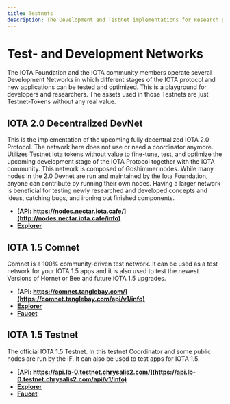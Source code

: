 ```yaml
---
title: Testnets
description: The Development and Testnet implementations for Research purposes. Participate in future developments here.
---
```



# Test- and Development Networks

The IOTA Foundation and the IOTA community members operate several Development Networks in which different stages of the IOTA protocol and new applications can be tested and optimized.
This is a playground for developers and researchers. 
The assets used in those Testnets are just Testnet-Tokens without any real value.


## IOTA 2.0 Decentralized DevNet

This is the implementation of the upcoming fully decentralized IOTA 2.0 Protocol. 
The network here does not use or need a coordinator anymore. Utilizes Testnet Iota tokens without value to fine-tune, test, and optimize the upcoming development stage of the IOTA Protocol together with the IOTA community. This network is composed of Goshimmer nodes. While many nodes in the 2.0 Devnet are run and maintained by the Iota Foundation, anyone can contribute by running their own nodes. Having a larger network is beneficial for testing newly researched and developed concepts and ideas, catching bugs, and ironing out finished components.

- **[API: https://nodes.nectar.iota.cafe/](http://nodes.nectar.iota.cafe/info)**
- **[Explorer](https://v2.iota.org/explorer)**

## IOTA 1.5 Comnet

Comnet is a 100% community-driven test network. It can be used as a test network for your IOTA 1.5 apps and it is also used to test the newest Versions of Hornet or Bee and future IOTA 1.5 upgrades.

- **[API: https://comnet.tanglebay.com/](https://comnet.tanglebay.com/api/v1/info)**
- **[Explorer](https://explorer.tanglebay.com/comnet/)**
- **[Faucet](https://comnet.tanglekit.de/)**

## IOTA 1.5 Testnet

The official IOTA 1.5 Testnet. In this testnet Coordinator and some public nodes are run by the IF. It can also be used to test apps for IOTA 1.5. 

- **[API: https://api.lb-0.testnet.chrysalis2.com/](https://api.lb-0.testnet.chrysalis2.com/api/v1/info)**
- **[Explorer](https://explorer.iota.org/testnet/)**
- **[Faucet](https://faucet.testnet.chrysalis2.com/)**


